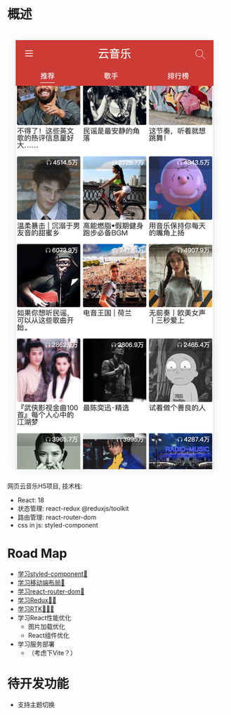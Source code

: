 # 概述
![首页](./note-docs/home.png)
网页云音乐H5项目, 技术栈:
- React: 18
- 状态管理: react-redux @reduxjs/toolkit
- 路由管理: react-router-dom
- css in js: styled-component



# Road Map
- [学习styled-component🚶](note-docs/styled-component.md)
- [学习移动端布局🚶](note-docs/mobile-css-layout.md)
- [学习react-router-dom🚶](note-docs/react-router.md)
- [学习Redux🚶🚶](note-docs/mini-redux/)
- [学习RTK🚶🚶🚶](https://redux-toolkit.js.org/usage/usage-guide)
- 学习React性能优化 
  - 图片加载优化 
  - React组件优化
- 学习服务部署
  - （考虑下Vite？）


# 待开发功能

- 支持主题切换
